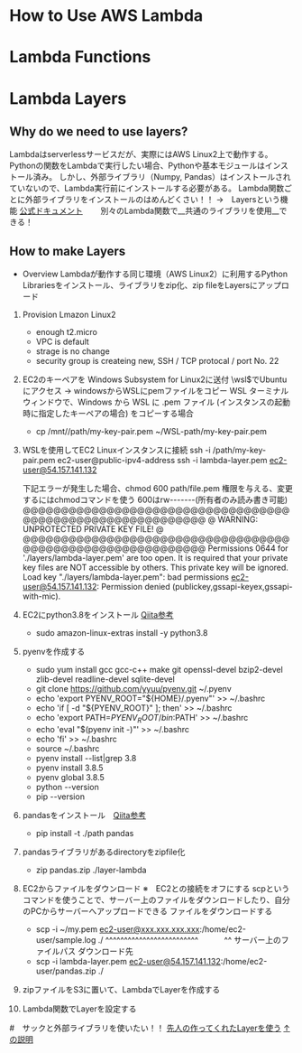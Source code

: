 # How to Use AWS Lambda 

# Lambda Functions

# Lambda Layers
## Why do we need to use layers?
Lambdaはserverlessサービスだが、実際にはAWS Linux2上で動作する。
Pythonの関数をLambdaで実行したい場合、Pythonや基本モジュールはインストール済み。
しかし、外部ライブラリ（Numpy, Pandas）はインストールされていないので、Lambda実行前にインストールする必要がある。
Lambda関数ごとに外部ライブラリをインストールのはめんどくさい！！
→　Layersという機能 [公式ドキュメント](https://docs.aws.amazon.com/ja_jp/lambda/latest/dg/configuration-layers.html)
　　別々のLambda関数で__共通のライブラリを使用__できる！

## How to make Layers
- Overview
    Lambdaが動作する同じ環境（AWS Linux2）に利用するPython Librariesをインストール、ライブラリをzip化、zip fileをLayersにアップロード
1. Provision Lmazon Linux2
    - enough t2.micro
    - VPC is default
    - strage is no change
    - security group is createing new, SSH / TCP protocal / port No. 22 
2. EC2のキーペアを Windows Subsystem for Linux2に送付
    \\wsl$でUbuntuにアクセス -> windowsからWSLにpemファイルをコピー
    WSL ターミナルウィンドウで、Windows から WSL に .pem ファイル (インスタンスの起動時に指定したキーペアの場合) をコピーする場合
    * cp /mnt/<Windows drive letter>/path/my-key-pair.pem ~/WSL-path/my-key-pair.pem

3. WSLを使用してEC2 Linuxインスタンスに接続
    ssh -i /path/my-key-pair.pem ec2-user@public-ipv4-address
    ssh -i lambda-layer.pem ec2-user@54.157.141.132

    下記エラーが発生した場合、chmod 600 path/file.pem
    権限を与える、変更するにはchmodコマンドを使う
    600はrw-------(所有者のみ読み書き可能)
    @@@@@@@@@@@@@@@@@@@@@@@@@@@@@@@@@@@@@@@@@@@@@@@@@@@@@@@@@@@
    @         WARNING: UNPROTECTED PRIVATE KEY FILE!          @
    @@@@@@@@@@@@@@@@@@@@@@@@@@@@@@@@@@@@@@@@@@@@@@@@@@@@@@@@@@@
    Permissions 0644 for './layers/lambda-layer.pem' are too open.
    It is required that your private key files are NOT accessible by others.
    This private key will be ignored.
    Load key "./layers/lambda-layer.pem": bad permissions
    ec2-user@54.157.141.132: Permission denied (publickey,gssapi-keyex,gssapi-with-mic).

4. EC2にpython3.8をインストール [Qiita参考](https://qiita.com/hiren/items/17984191da2ab8955174)
    * sudo amazon-linux-extras install -y python3.8
    
5. pyenvを作成する
    * sudo yum install gcc gcc-c++ make git openssl-devel bzip2-devel zlib-devel readline-devel sqlite-devel
    * git clone https://github.com/yyuu/pyenv.git ~/.pyenv
    * echo 'export PYENV_ROOT="${HOME}/.pyenv"' >> ~/.bashrc
    * echo 'if [ -d "${PYENV_ROOT}" ]; then' >> ~/.bashrc
    * echo 'export PATH=${PYENV_ROOT}/bin:$PATH' >> ~/.bashrc
    * echo 'eval "$(pyenv init -)"' >> ~/.bashrc
    * echo 'fi' >> ~/.bashrc
    * source ~/.bashrc
    * pyenv install --list|grep 3.8
    * pyenv install 3.8.5
    * pyenv global 3.8.5
    * python --version
    * pip --version

6. pandasをインストール　[Qiita参考](https://qiita.com/thimi0412/items/4c725ec2b26aef59e5bd)
    * pip install -t ./path pandas

7. pandasライブラリがあるdirectoryをzipfile化
    * zip pandas.zip ./layer-lambda

8. EC2からファイルをダウンロード
    ※　EC2との接続をオフにする
    scpというコマンドを使うことで、サーバー上のファイルをダウンロードしたり、自分のPCからサーバーへアップロードできる
    ファイルをダウンロードする
    * scp -i ~/my.pem ec2-user@xxx.xxx.xxx.xxx:/home/ec2-user/sample.log ./
                                          ^^^^^^^^^^^^^^^^^^^^^^^^^ 　　　^^
                                          サーバー上のファイルパス      ダウンロード先
    * scp -i lambda-layer.pem ec2-user@54.157.141.132:/home/ec2-user/pandas.zip ./
9. zipファイルをS3に置いて、LambdaでLayerを作成する
10. Lambda関数でLayerを設定する

#　サックと外部ライブラリを使いたい！！
    [先人の作ってくれたLayerを使う](https://github.com/keithrozario/Klayers)
    [↑の説明](https://qiita.com/polarbear08/items/202752d5ffcb65595bd9)
